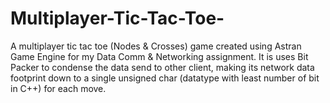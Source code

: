# Multiplayer-Tic-Tac-Toe-
A multiplayer tic tac toe (Nodes &amp; Crosses) game created using Astran Game Engine for my Data Comm &amp; Networking assignment. It is uses Bit Packer to condense the data send to other client, making its network data footprint down to a single unsigned char (datatype with least number of bit in C++) for each move.
